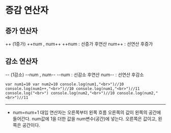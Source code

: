 # 증감 연산자

## 증가 연산자
++ (1증가)
++num , num++
++num : 선증가 후연산
num++ : 선연산 후증가

## 감소 연산자
-- (1감소)
--num , num--
--num : 선감소 후연산
num-- : 선연산 후감소

`
var num1=10
var num2=10
console.log(num1,"<br>")//10
console.log(num1++,"<br>")//10
console.log(num1,"<br>")//11
console.log("<br>")
console.log(num2,"<br>")//10
console.log(num2,"<br>")//11
`

---

* num=num+1
대입 연산자는 오른쪽부터 왼쪽 흐름
오른쪽의 값이 왼쪽의 공간에 들어간다.
num값에 1을 더한 값을 num변수(공간)에 넣는다.
오른쪽은 값이고, 왼쪽은 공간이다.